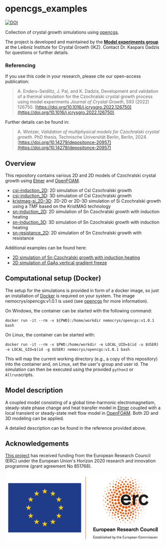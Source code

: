 # opencgs_examples

[![DOI](https://zenodo.org/badge/784676303.svg)](https://doi.org/10.5281/zenodo.13887487)

Collection of crystal growth simulations using [opencgs](https://github.com/nemocrys/opencgs).

The project is developed and maintained by the [**Model experiments group**](https://www.ikz-berlin.de/en/research/materials-science/section-fundamental-description#c488) at the Leibniz Institute for Crystal Growth (IKZ). Contact Dr. Kaspars Dadzis for questions or further details.

### Referencing
If you use this code in your research, please cite our open-access publication:

> A. Enders-Seidlitz, J. Pal, and K. Dadzis, Development and validation of a thermal simulation for the Czochralski crystal growth process using model experiments *Journal of Crystal Growth*,  593 (2022) 126750. [https://doi.org/10.1016/j.jcrysgro.2022.126750](https://doi.org/10.1016/j.jcrysgro.2022.126750).

Further details can be found in:

> A. Wintzer, *Validation of multiphysical models for Czochralski crystal growth*. PhD thesis, Technische Universität Berlin, Berlin, 2024. [https://doi.org/10.14279/depositonce-20957](https://doi.org/10.14279/depositonce-20957)

## Overview
This repository contains various 2D and 2D models of Czochralski crystal growth using [Elmer](http://www.elmerfem.org/blog/) and [OpenFOAM](https://www.openfoam.com/).

- [csi-induction_2D](csi-induction_2D): 2D simulation of CsI Czochralski growth
- [csi-induction_3D](csi-induction_3D): 3D simulation of CsI Czochralski growth
- [kristmag-si_2D-3D](kristmag-si_2D-3D): 2D-2D or 2D-3D simulation of Si Czochralski growth using a TMF based on the KristMAG technology
- [sn-induction_2D](sn-induction_2D): 2D simulation of Sn Czochralski growth with induction heating
- [sn-induction_3D](sn-induction_3D): 3D simulation of Sn Czochralski growth with induction heating
- [sn-resistance_2D](sn-resistance_2D): 2D simulation of Sn Czochralski growth with resistance

Additional examples can be found here:
- [2D simulation of Sn Czochralski growth with induction heating](https://github.com/nemocrys/test-cz-induction)
- [2D simulation of GaAs vertical gradient freeze](https://github.com/nemocrys/vertical-gradient-freeze)

## Computational setup (Docker)

The setup for the simulations is provided in form of a docker image, so just an installation of [Docker](https://docs.docker.com/get-docker/) is required on your system. The image nemocrys/opencgs:v1.0.1 is used (see [opencgs](https://github.com/nemocrys/opencgs) for more information).

On Windows, the container can be started with the following command:
```
docker run -it --rm -v ${PWD}:/home/workdir nemocrys/opencgs:v1.0.1 bash
```
On Linux, the container can be started with:
```
docker run -it --rm -v $PWD:/home/workdir -e LOCAL_UID=$(id -u $USER) -e LOCAL_GID=$(id -g $USER) nemocrys/opencgs:v1.0.1 bash
```

This will map the current working directory (e.g., a copy of this repository) into the container and, on Linux, set the user's group and user id. The simulation can then be executed using the provided `python3` or `Allrun`scripts.

## Model description

A coupled model consisting of a global time-harmonic electromagnetism, steady-state phase change and heat transfer model in [Elmer](http://www.elmerfem.org/) coupled with a local transient or steady-state melt flow model in [OpenFOAM](https://www.openfoam.com/). Both 2D and 3D modeling can be applied.

A detailed description can be found in the reference provided above.

## Acknowledgements

[This project](https://nemocrys.github.io/) has received funding from the European Research Council (ERC) under the European Union's Horizon 2020 research and innovation programme (grant agreement No 851768).

<img src="https://github.com/nemocrys/test-cz-induction/blob/main/EU-ERC.png">
